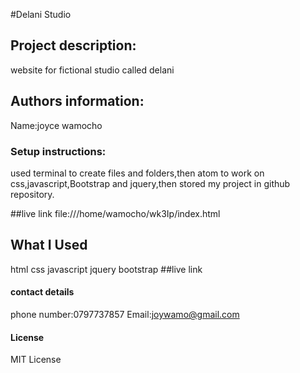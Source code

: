 #Delani Studio

## Project description:
website for fictional studio called delani
## Authors information:
Name:joyce wamocho

### Setup instructions:
used terminal to create files and folders,then atom to work on css,javascript,Bootstrap and jquery,then stored my project in github repository.

##live link
file:///home/wamocho/wk3Ip/index.html

## What I Used
html
css
javascript
jquery
bootstrap
##live link

#### contact details
phone number:0797737857
Email:joywamo@gmail.com

#### License
MIT License
